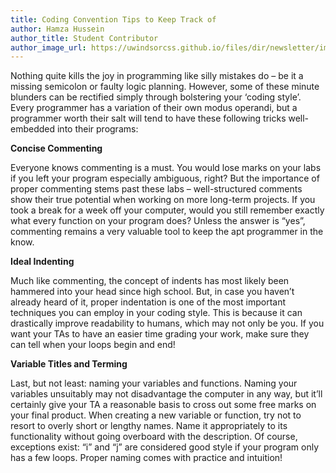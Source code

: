```yaml
---
title: Coding Convention Tips to Keep Track of
author: Hamza Hussein
author_title: Student Contributor
author_image_url: https://uwindsorcss.github.io/files/dir/newsletter/img/stock-photo.png
---
```


Nothing quite kills the joy in programming like silly mistakes do – be it a missing semicolon or faulty logic planning. However, some of these minute blunders can be rectified simply through bolstering your ‘coding style’. Every programmer has a variation of their own modus operandi, but a programmer worth their salt will tend to have these following tricks well-embedded into their programs:

**Concise Commenting**

Everyone knows commenting is a must. You would lose marks on your labs if you left your program especially ambiguous, right? But the importance of proper commenting stems past these labs – well-structured comments show their true potential when working on more long-term projects. If you took a break for a week off your computer, would you still remember exactly what every function on your program does? Unless the answer is “yes”, commenting remains a very valuable tool to keep the apt programmer in the know.

**Ideal Indenting**

Much like commenting, the concept of indents has most likely been hammered into your head since high school. But, in case you haven’t already heard of it, proper indentation is one of the most important techniques you can employ in your coding style. This is because it can drastically improve readability to humans, which may not only be you. If you want your TAs to have an easier time grading your work, make sure they can tell when your loops begin and end!

**Variable Titles and Terming**

Last, but not least: naming your variables and functions. Naming your variables unsuitably may not disadvantage the computer in any way, but it’ll certainly give your TA a reasonable basis to cross out some free marks on your final product. When creating a new variable or function, try not to resort to overly short or lengthy names. Name it appropriately to its functionality without going overboard with the description. Of course, exceptions exist: “i” and “j” are considered good style if your program only has a few loops. Proper naming comes with practice and intuition!
